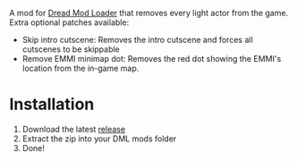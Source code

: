 A mod for [Dread Mod Loader](https://github.com/MayberryZoom/dread-mod-loader) that removes every light actor from the game. Extra optional patches available:
- Skip intro cutscene: Removes the intro cutscene and forces all cutscenes to be skippable
- Remove EMMI minimap dot: Removes the red dot showing the EMMI's location from the in-game map.

# Installation
1. Download the latest [release](https://github.com/MayberryZoom/dml-lights-out/releases)
1. Extract the zip into your DML mods folder
1. Done!
